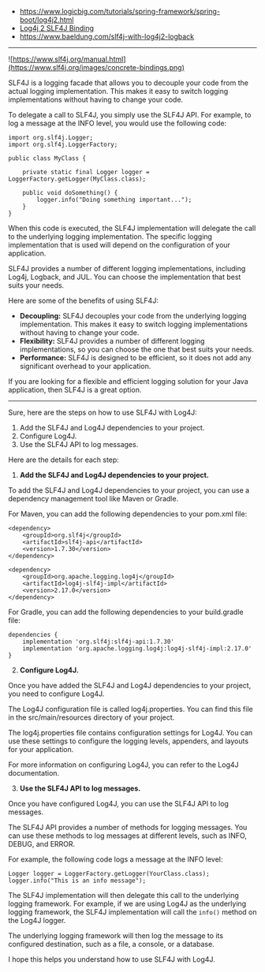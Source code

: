 - https://www.logicbig.com/tutorials/spring-framework/spring-boot/log4j2.html
- [Log4j 2 SLF4J Binding](https://logging.apache.org/log4j/2.x/log4j-slf4j-impl.html)
- https://www.baeldung.com/slf4j-with-log4j2-logback

----
![https://www.slf4j.org/manual.html](https://www.slf4j.org/images/concrete-bindings.png)

SLF4J is a logging facade that allows you to decouple your code from the actual logging implementation. This makes it easy to switch logging implementations without having to change your code.

To delegate a call to SLF4J, you simply use the SLF4J API. For example, to log a message at the INFO level, you would use the following code:

```
import org.slf4j.Logger;
import org.slf4j.LoggerFactory;

public class MyClass {

    private static final Logger logger = LoggerFactory.getLogger(MyClass.class);

    public void doSomething() {
        logger.info("Doing something important...");
    }
}
```

When this code is executed, the SLF4J implementation will delegate the call to the underlying logging implementation. The specific logging implementation that is used will depend on the configuration of your application.

SLF4J provides a number of different logging implementations, including Log4j, Logback, and JUL. You can choose the implementation that best suits your needs.

Here are some of the benefits of using SLF4J:

* **Decoupling:** SLF4J decouples your code from the underlying logging implementation. This makes it easy to switch logging implementations without having to change your code.
* **Flexibility:** SLF4J provides a number of different logging implementations, so you can choose the one that best suits your needs.
* **Performance:** SLF4J is designed to be efficient, so it does not add any significant overhead to your application.

If you are looking for a flexible and efficient logging solution for your Java application, then SLF4J is a great option.

------------

Sure, here are the steps on how to use SLF4J with Log4J:

1. Add the SLF4J and Log4J dependencies to your project.
2. Configure Log4J.
3. Use the SLF4J API to log messages.

Here are the details for each step:

1. **Add the SLF4J and Log4J dependencies to your project.**

To add the SLF4J and Log4J dependencies to your project, you can use a dependency management tool like Maven or Gradle.

For Maven, you can add the following dependencies to your pom.xml file:

```
<dependency>
    <groupId>org.slf4j</groupId>
    <artifactId>slf4j-api</artifactId>
    <version>1.7.30</version>
</dependency>

<dependency>
    <groupId>org.apache.logging.log4j</groupId>
    <artifactId>log4j-slf4j-impl</artifactId>
    <version>2.17.0</version>
</dependency>
```

For Gradle, you can add the following dependencies to your build.gradle file:

```
dependencies {
    implementation 'org.slf4j:slf4j-api:1.7.30'
    implementation 'org.apache.logging.log4j:log4j-slf4j-impl:2.17.0'
}
```

2. **Configure Log4J.**

Once you have added the SLF4J and Log4J dependencies to your project, you need to configure Log4J.

The Log4J configuration file is called log4j.properties. You can find this file in the src/main/resources directory of your project.

The log4j.properties file contains configuration settings for Log4J. You can use these settings to configure the logging levels, appenders, and layouts for your application.

For more information on configuring Log4J, you can refer to the Log4J documentation.

3. **Use the SLF4J API to log messages.**

Once you have configured Log4J, you can use the SLF4J API to log messages.

The SLF4J API provides a number of methods for logging messages. You can use these methods to log messages at different levels, such as INFO, DEBUG, and ERROR.

For example, the following code logs a message at the INFO level:

```
Logger logger = LoggerFactory.getLogger(YourClass.class);
logger.info("This is an info message");
```

The SLF4J implementation will then delegate this call to the underlying logging framework. For example, if we are using Log4J as the underlying logging framework, the SLF4J implementation will call the `info()` method on the Log4J logger.

The underlying logging framework will then log the message to its configured destination, such as a file, a console, or a database.

I hope this helps you understand how to use SLF4J with Log4J.